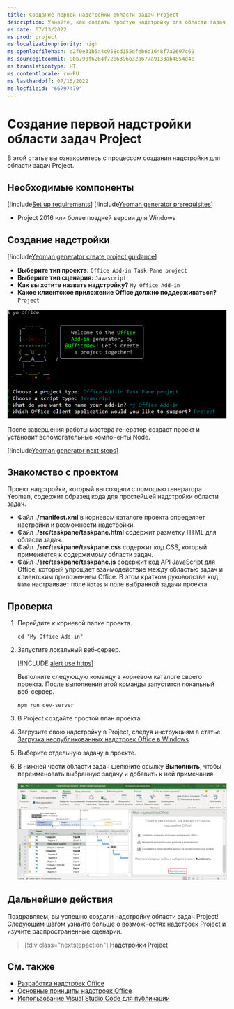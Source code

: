 ```yaml
---
title: Создание первой надстройки области задач Project
description: Узнайте, как создать простую надстройку для области задач Project, используя API JS для Office.
ms.date: 07/13/2022
ms.prod: project
ms.localizationpriority: high
ms.openlocfilehash: c2f0e31b5a4c958cd155dfeb6d1648f7a2697c69
ms.sourcegitcommit: 9bb790f6264f7206396b32a677a9133ab4854d4e
ms.translationtype: HT
ms.contentlocale: ru-RU
ms.lasthandoff: 07/15/2022
ms.locfileid: "66797479"
---
```

# <a name="build-your-first-project-task-pane-add-in"></a>Создание первой надстройки области задач Project

В этой статье вы ознакомитесь с процессом создания надстройки для области задач Project.

## <a name="prerequisites"></a>Необходимые компоненты

[!include[Set up requirements](../includes/set-up-dev-environment-beforehand.md)]
[!include[Yeoman generator prerequisites](../includes/quickstart-yo-prerequisites.md)]

- Project 2016 или более поздней версии для Windows

## <a name="create-the-add-in"></a>Создание надстройки

[!include[Yeoman generator create project guidance](../includes/yo-office-command-guidance.md)]

- **Выберите тип проекта:** `Office Add-in Task Pane project`
- **Выберите тип сценария:** `Javascript`
- **Как вы хотите назвать надстройку?** `My Office Add-in`
- **Какое клиентское приложение Office должно поддерживаться?** `Project`

![Запросы и ответы для генератора Yeoman в интерфейсе командной строки.](../images/yo-office-project.png)

После завершения работы мастера генератор создаст проект и установит вспомогательные компоненты Node.

[!include[Yeoman generator next steps](../includes/yo-office-next-steps.md)]

## <a name="explore-the-project"></a>Знакомство с проектом

Проект надстройки, который вы создали с помощью генератора Yeoman, содержит образец кода для простейшей надстройки области задач.

- Файл **./manifest.xml** в корневом каталоге проекта определяет настройки и возможности надстройки.
- Файл **./src/taskpane/taskpane.html** содержит разметку HTML для области задач.
- Файл **./src/taskpane/taskpane.css** содержит код CSS, который применяется к содержимому области задач.
- Файл **./src/taskpane/taskpane.js** содержит код API JavaScript для Office, который упрощает взаимодействие между областью задач и клиентским приложением Office. В этом кратком руководстве код `Name` настраивает поле `Notes` и поле выбранной задачи проекта.

## <a name="try-it-out"></a>Проверка

1. Перейдите к корневой папке проекта.

    ```command&nbsp;line
    cd "My Office Add-in"
    ```

1. Запустите локальный веб-сервер.

    [!INCLUDE [alert use https](../includes/alert-use-https.md)]

    Выполните следующую команду в корневом каталоге своего проекта. После выполнения этой команды запустится локальный веб-сервер.

    ```command&nbsp;line
    npm run dev-server
    ```

1. В Project создайте простой план проекта.

1. Загрузите свою надстройку в Project, следуя инструкциям в статье [Загрузка неопубликованных надстроек Office в Windows](../testing/create-a-network-shared-folder-catalog-for-task-pane-and-content-add-ins.md).

1. Выберите отдельную задачу в проекте.

1. В нижней части области задач щелкните ссылку **Выполнить**, чтобы переименовать выбранную задачу и добавить к ней примечания.

    ![Приложение Project с загруженной надстройкой области задач.](../images/project-quickstart-addin-1.png)

## <a name="next-steps"></a>Дальнейшие действия

Поздравляем, вы успешно создали надстройку области задач Project! Следующим шагом узнайте больше о возможностях надстроек Project и изучите распространенные сценарии.

> [!div class="nextstepaction"]
> [Надстройки Project](../project/project-add-ins.md)

## <a name="see-also"></a>См. также

- [Разработка надстроек Office](../develop/develop-overview.md)
- [Основные принципы надстроек Office](../overview/core-concepts-office-add-ins.md)
- [Использование Visual Studio Code для публикации](../publish/publish-add-in-vs-code.md#using-visual-studio-code-to-publish)
